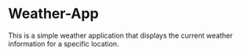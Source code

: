 # Weather-App
This is a simple weather application that displays the current weather information for a specific location.

